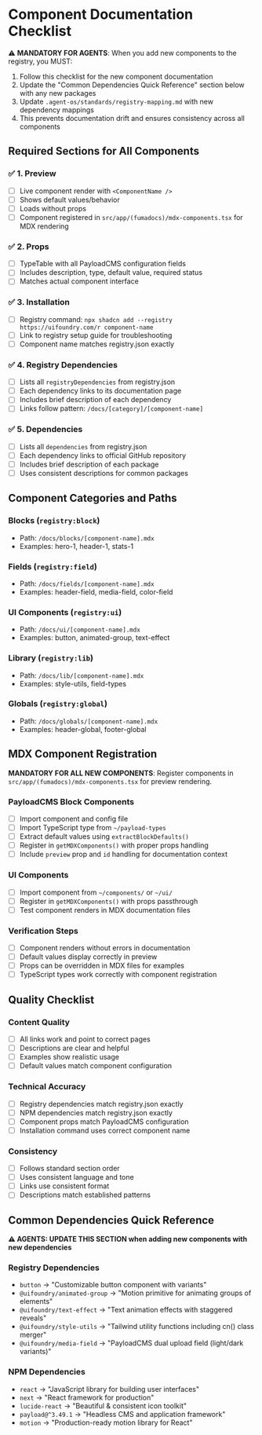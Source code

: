 # Component Documentation Checklist

⚠️ **MANDATORY FOR AGENTS**: When you add new components to the registry, you MUST:

1. Follow this checklist for the new component documentation
2. Update the "Common Dependencies Quick Reference" section below with any new packages
3. Update `.agent-os/standards/registry-mapping.md` with new dependency mappings
4. This prevents documentation drift and ensures consistency across all components

## Required Sections for All Components

### ✅ 1. Preview

- [ ] Live component render with `<ComponentName />`
- [ ] Shows default values/behavior
- [ ] Loads without props
- [ ] Component registered in `src/app/(fumadocs)/mdx-components.tsx` for MDX rendering

### ✅ 2. Props

- [ ] TypeTable with all PayloadCMS configuration fields
- [ ] Includes description, type, default value, required status
- [ ] Matches actual component interface

### ✅ 3. Installation

- [ ] Registry command: `npx shadcn add --registry https://uifoundry.com/r component-name`
- [ ] Link to registry setup guide for troubleshooting
- [ ] Component name matches registry.json exactly

### ✅ 4. Registry Dependencies

- [ ] Lists all `registryDependencies` from registry.json
- [ ] Each dependency links to its documentation page
- [ ] Includes brief description of each dependency
- [ ] Links follow pattern: `/docs/[category]/[component-name]`

### ✅ 5. Dependencies

- [ ] Lists all `dependencies` from registry.json
- [ ] Each dependency links to official GitHub repository
- [ ] Includes brief description of each package
- [ ] Uses consistent descriptions for common packages

## Component Categories and Paths

### Blocks (`registry:block`)

- Path: `/docs/blocks/[component-name].mdx`
- Examples: hero-1, header-1, stats-1

### Fields (`registry:field`)

- Path: `/docs/fields/[component-name].mdx`
- Examples: header-field, media-field, color-field

### UI Components (`registry:ui`)

- Path: `/docs/ui/[component-name].mdx`
- Examples: button, animated-group, text-effect

### Library (`registry:lib`)

- Path: `/docs/lib/[component-name].mdx`
- Examples: style-utils, field-types

### Globals (`registry:global`)

- Path: `/docs/globals/[component-name].mdx`
- Examples: header-global, footer-global

## MDX Component Registration

**MANDATORY FOR ALL NEW COMPONENTS**: Register components in `src/app/(fumadocs)/mdx-components.tsx` for preview rendering.

### PayloadCMS Block Components

- [ ] Import component and config file
- [ ] Import TypeScript type from `~/payload-types`
- [ ] Extract default values using `extractBlockDefaults()`
- [ ] Register in `getMDXComponents()` with proper props handling
- [ ] Include `preview` prop and `id` handling for documentation context

### UI Components

- [ ] Import component from `~/components/` or `~/ui/`
- [ ] Register in `getMDXComponents()` with props passthrough
- [ ] Test component renders in MDX documentation files

### Verification Steps

- [ ] Component renders without errors in documentation
- [ ] Default values display correctly in preview
- [ ] Props can be overridden in MDX files for examples
- [ ] TypeScript types work correctly with component registration

## Quality Checklist

### Content Quality

- [ ] All links work and point to correct pages
- [ ] Descriptions are clear and helpful
- [ ] Examples show realistic usage
- [ ] Default values match component configuration

### Technical Accuracy

- [ ] Registry dependencies match registry.json exactly
- [ ] NPM dependencies match registry.json exactly
- [ ] Component props match PayloadCMS configuration
- [ ] Installation command uses correct component name

### Consistency

- [ ] Follows standard section order
- [ ] Uses consistent language and tone
- [ ] Links use consistent format
- [ ] Descriptions match established patterns

## Common Dependencies Quick Reference

**⚠️ AGENTS: UPDATE THIS SECTION when adding new components with new dependencies**

### Registry Dependencies

- `button` → "Customizable button component with variants"
- `@uifoundry/animated-group` → "Motion primitive for animating groups of elements"
- `@uifoundry/text-effect` → "Text animation effects with staggered reveals"
- `@uifoundry/style-utils` → "Tailwind utility functions including cn() class merger"
- `@uifoundry/media-field` → "PayloadCMS dual upload field (light/dark variants)"

### NPM Dependencies

- `react` → "JavaScript library for building user interfaces"
- `next` → "React framework for production"
- `lucide-react` → "Beautiful & consistent icon toolkit"
- `payload@^3.49.1` → "Headless CMS and application framework"
- `motion` → "Production-ready motion library for React"
